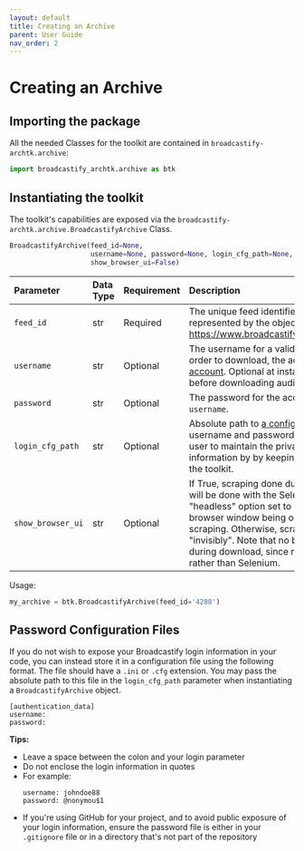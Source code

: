 ```yaml
---
layout: default
title: Creating an Archive
parent: User Guide
nav_order: 2
---
```


# Creating an Archive

## Importing the package

All the needed Classes for the toolkit are contained in `broadcastify-archtk.archive`:
```python
import broadcastify_archtk.archive as btk
```

## Instantiating the toolkit

The toolkit's capabilities are exposed via the `broadcastify-archtk.archive.BroadcastifyArchive` Class.

```python
BroadcastifyArchive(feed_id=None,
                    username=None, password=None, login_cfg_path=None,
                    show_browser_ui=False)
```

| Parameter | Data Type | Requirement | Description |
|:----------|:----------|:------------|:------------|
| `feed_id` | str | Required | The unique feed identifier for the Broadcastify feed represented by the object, taken from https://www.broadcastify.com/listen/feed/[feed_id].|
| `username` | str | Optional | The username for a valid Broadcastify account. In order to download, the account must be a [premium account](https://m.broadcastify.com/premium/). Optional at instantiation, but must be set before downloading audio files. |
| `password` | str | Optional | The password for the account referenced by `username`. |
| `login_cfg_path` | str | Optional | Absolute path to [a config file](#password-configuration-files) containing the username and password information. Allows the user to maintain the privacy of their account information by by keeping it outside the code using the toolkit. |
| `show_browser_ui` | str | Optional | If True, scraping done during initialization and build will be done with the Selenium webdriver "headless" option set to False, resulting in a visible browser window being open in the UI during scraping. Otherwise, scraping will be done "invisibly".  Note that no browser will be shown during download, since requests.Session() is used rather than Selenium.|

Usage:
```python
my_archive = btk.BroadcastifyArchive(feed_id='4288')
```

## Password Configuration Files

If you do not wish to expose your Broadcastify login information in your code, you can instead store it in a configuration file using the following format. The file should have a `.ini` or `.cfg` extension. You may pass the absolute path to this file in the `login_cfg_path` parameter when instantiating a `BroadcastifyArchive` object.

```
[authentication_data]
username:
password:
```

**Tips:**
- Leave a space between the colon and your login parameter
- Do not enclose the login information in quotes
- For example:
  ```
  username: johndoe88
  password: @nonymou$1
  ```
- If you're using GitHub for your project, and to avoid public exposure of your login information, ensure the password file is either in your `.gitignore` file or in a directory that's not part of the repository
